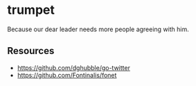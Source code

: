 trumpet
=======

Because our dear leader needs more people agreeing with him.

Resources
---------

* https://github.com/dghubble/go-twitter
* https://github.com/Fontinalis/fonet

